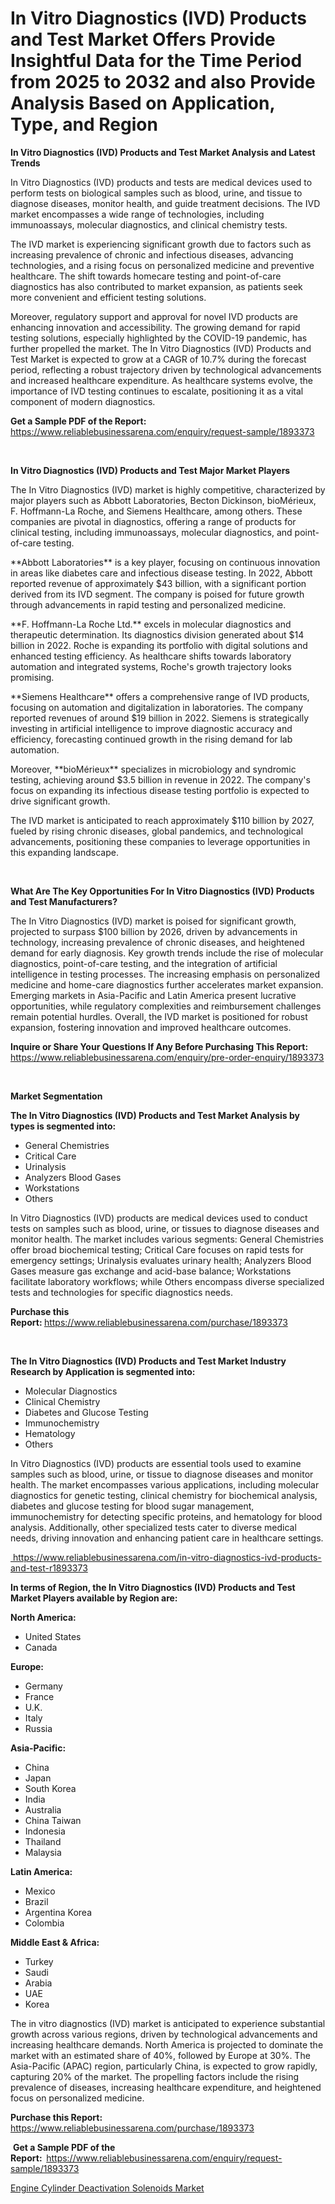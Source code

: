 <p><h1>In Vitro Diagnostics (IVD) Products and Test Market Offers Provide Insightful Data for the Time Period from 2025 to 2032 and also Provide Analysis Based on Application, Type, and Region</h1></p><p><strong>In Vitro Diagnostics (IVD) Products and Test Market Analysis and Latest Trends</strong></p>
<p><p>In Vitro Diagnostics (IVD) products and tests are medical devices used to perform tests on biological samples such as blood, urine, and tissue to diagnose diseases, monitor health, and guide treatment decisions. The IVD market encompasses a wide range of technologies, including immunoassays, molecular diagnostics, and clinical chemistry tests.</p><p>The IVD market is experiencing significant growth due to factors such as increasing prevalence of chronic and infectious diseases, advancing technologies, and a rising focus on personalized medicine and preventive healthcare. The shift towards homecare testing and point-of-care diagnostics has also contributed to market expansion, as patients seek more convenient and efficient testing solutions.</p><p>Moreover, regulatory support and approval for novel IVD products are enhancing innovation and accessibility. The growing demand for rapid testing solutions, especially highlighted by the COVID-19 pandemic, has further propelled the market. The In Vitro Diagnostics (IVD) Products and Test Market is expected to grow at a CAGR of 10.7% during the forecast period, reflecting a robust trajectory driven by technological advancements and increased healthcare expenditure. As healthcare systems evolve, the importance of IVD testing continues to escalate, positioning it as a vital component of modern diagnostics.</p></p>
<p><strong>Get a Sample PDF of the Report:&nbsp;</strong> <a href="https://www.reliablebusinessarena.com/enquiry/request-sample/1893373?utm_campaign=3118&utm_medium=2&utm_source=Github&utm_content=ia&utm_term=28032025&utm_id=in-vitro-diagnostics-ivd-products-and-test">https://www.reliablebusinessarena.com/enquiry/request-sample/1893373</a></p>
<p>&nbsp;</p>
<p><strong>In Vitro Diagnostics (IVD) Products and Test Major Market Players</strong></p>
<p><p>The In Vitro Diagnostics (IVD) market is highly competitive, characterized by major players such as Abbott Laboratories, Becton Dickinson, bioMérieux, F. Hoffmann-La Roche, and Siemens Healthcare, among others. These companies are pivotal in diagnostics, offering a range of products for clinical testing, including immunoassays, molecular diagnostics, and point-of-care testing.</p><p>**Abbott Laboratories** is a key player, focusing on continuous innovation in areas like diabetes care and infectious disease testing. In 2022, Abbott reported revenue of approximately $43 billion, with a significant portion derived from its IVD segment. The company is poised for future growth through advancements in rapid testing and personalized medicine.</p><p>**F. Hoffmann-La Roche Ltd.** excels in molecular diagnostics and therapeutic determination. Its diagnostics division generated about $14 billion in 2022. Roche is expanding its portfolio with digital solutions and enhanced testing efficiency. As healthcare shifts towards laboratory automation and integrated systems, Roche's growth trajectory looks promising.</p><p>**Siemens Healthcare** offers a comprehensive range of IVD products, focusing on automation and digitalization in laboratories. The company reported revenues of around $19 billion in 2022. Siemens is strategically investing in artificial intelligence to improve diagnostic accuracy and efficiency, forecasting continued growth in the rising demand for lab automation.</p><p>Moreover, **bioMérieux** specializes in microbiology and syndromic testing, achieving around $3.5 billion in revenue in 2022. The company's focus on expanding its infectious disease testing portfolio is expected to drive significant growth.</p><p>The IVD market is anticipated to reach approximately $110 billion by 2027, fueled by rising chronic diseases, global pandemics, and technological advancements, positioning these companies to leverage opportunities in this expanding landscape.</p></p>
<p>&nbsp;</p>
<p><strong>What Are The Key Opportunities For In Vitro Diagnostics (IVD) Products and Test Manufacturers?</strong></p>
<p><p>The In Vitro Diagnostics (IVD) market is poised for significant growth, projected to surpass $100 billion by 2026, driven by advancements in technology, increasing prevalence of chronic diseases, and heightened demand for early diagnosis. Key growth trends include the rise of molecular diagnostics, point-of-care testing, and the integration of artificial intelligence in testing processes. The increasing emphasis on personalized medicine and home-care diagnostics further accelerates market expansion. Emerging markets in Asia-Pacific and Latin America present lucrative opportunities, while regulatory complexities and reimbursement challenges remain potential hurdles. Overall, the IVD market is positioned for robust expansion, fostering innovation and improved healthcare outcomes.</p></p>
<p><strong>Inquire or Share Your Questions If Any Before Purchasing This Report:</strong> <a href="https://www.reliablebusinessarena.com/enquiry/pre-order-enquiry/1893373?utm_campaign=3118&utm_medium=2&utm_source=Github&utm_content=ia&utm_term=28032025&utm_id=in-vitro-diagnostics-ivd-products-and-test">https://www.reliablebusinessarena.com/enquiry/pre-order-enquiry/1893373</a></p>
<p>&nbsp;</p>
<p><strong>Market Segmentation</strong></p>
<p><strong>The In Vitro Diagnostics (IVD) Products and Test Market Analysis by types is segmented into:</strong></p>
<p><ul><li>General Chemistries</li><li>Critical Care</li><li>Urinalysis</li><li>Analyzers Blood Gases</li><li>Workstations</li><li>Others</li></ul></p>
<p><p>In Vitro Diagnostics (IVD) products are medical devices used to conduct tests on samples such as blood, urine, or tissues to diagnose diseases and monitor health. The market includes various segments: General Chemistries offer broad biochemical testing; Critical Care focuses on rapid tests for emergency settings; Urinalysis evaluates urinary health; Analyzers Blood Gases measure gas exchange and acid-base balance; Workstations facilitate laboratory workflows; while Others encompass diverse specialized tests and technologies for specific diagnostics needs.</p></p>
<p><strong>Purchase this Report:&nbsp;</strong><a href="https://www.reliablebusinessarena.com/purchase/1893373?utm_campaign=3118&utm_medium=2&utm_source=Github&utm_content=ia&utm_term=28032025&utm_id=in-vitro-diagnostics-ivd-products-and-test">https://www.reliablebusinessarena.com/purchase/1893373</a></p>
<p>&nbsp;</p>
<p><strong>The In Vitro Diagnostics (IVD) Products and Test Market Industry Research by Application is segmented into:</strong></p>
<p><ul><li>Molecular Diagnostics</li><li>Clinical Chemistry</li><li>Diabetes and Glucose Testing</li><li>Immunochemistry</li><li>Hematology</li><li>Others</li></ul></p>
<p><p>In Vitro Diagnostics (IVD) products are essential tools used to examine samples such as blood, urine, or tissue to diagnose diseases and monitor health. The market encompasses various applications, including molecular diagnostics for genetic testing, clinical chemistry for biochemical analysis, diabetes and glucose testing for blood sugar management, immunochemistry for detecting specific proteins, and hematology for blood analysis. Additionally, other specialized tests cater to diverse medical needs, driving innovation and enhancing patient care in healthcare settings.</p></p>
<p><a href="https://www.reliablebusinessarena.com/in-vitro-diagnostics-ivd-products-and-test-r1893373?utm_campaign=3118&utm_medium=2&utm_source=Github&utm_content=ia&utm_term=28032025&utm_id=in-vitro-diagnostics-ivd-products-and-test">&nbsp;https://www.reliablebusinessarena.com/in-vitro-diagnostics-ivd-products-and-test-r1893373</a></p>
<p><strong>In terms of Region, the In Vitro Diagnostics (IVD) Products and Test Market Players available by Region are:</strong></p>
<p>
    <p> <strong> North America: </strong>
        <ul>
            <li>United States</li>
            <li>Canada</li>
        </ul>
        </p> 
    <p> <strong> Europe: </strong>
        <ul>
            <li>Germany</li>
            <li>France</li>
            <li>U.K.</li>
            <li>Italy</li>
            <li>Russia</li>
        </ul>
        </p> 
    <p> <strong> Asia-Pacific: </strong>
        <ul>
            <li>China</li>
            <li>Japan</li>
            <li>South Korea</li>
            <li>India</li>
            <li>Australia</li>
            <li>China Taiwan</li>
            <li>Indonesia</li>
            <li>Thailand</li>
            <li>Malaysia</li>
        </ul>
        </p> 
    <p> <strong> Latin America: </strong>
        <ul>
            <li>Mexico</li>
            <li>Brazil</li>
            <li>Argentina Korea</li>
            <li>Colombia</li>
        </ul>
        </p> 
    <p> <strong> Middle East & Africa: </strong>
        <ul>
            <li>Turkey</li>
            <li>Saudi</li>
            <li>Arabia</li>
            <li>UAE</li>
            <li>Korea</li>
        </ul>
    </p>
    </p>
<p><p>The in vitro diagnostics (IVD) market is anticipated to experience substantial growth across various regions, driven by technological advancements and increasing healthcare demands. North America is projected to dominate the market with an estimated share of 40%, followed by Europe at 30%. The Asia-Pacific (APAC) region, particularly China, is expected to grow rapidly, capturing 20% of the market. The propelling factors include the rising prevalence of diseases, increasing healthcare expenditure, and heightened focus on personalized medicine.</p></p>
<p><strong>Purchase this Report: </strong><a href="https://www.reliablebusinessarena.com/purchase/1893373?utm_campaign=3118&utm_medium=2&utm_source=Github&utm_content=ia&utm_term=28032025&utm_id=in-vitro-diagnostics-ivd-products-and-test">https://www.reliablebusinessarena.com/purchase/1893373</a></p>
<p>&nbsp;<strong>Get a Sample PDF of the Report:&nbsp;&nbsp;</strong><a href="https://www.reliablebusinessarena.com/enquiry/request-sample/1893373?utm_campaign=3118&utm_medium=2&utm_source=Github&utm_content=ia&utm_term=28032025&utm_id=in-vitro-diagnostics-ivd-products-and-test">https://www.reliablebusinessarena.com/enquiry/request-sample/1893373</a></p>
<p><strong></strong></p>
<p><p><a href="https://github.com/muhjanaidu/Market-Research-Report-List-1/blob/main/engine-cylinder-deactivation-solenoids-market.md?utm_campaign=3118&utm_medium=2&utm_source=Github&utm_content=ia&utm_term=28032025&utm_id=in-vitro-diagnostics-ivd-products-and-test">Engine Cylinder Deactivation Solenoids Market</a></p></p>